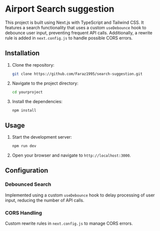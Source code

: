# Airport Search suggestion

This project is built using Next.js with TypeScript and Tailwind CSS. It features a search functionality that uses a custom `useDebounce` hook to debounce user input, preventing frequent API calls. Additionally, a rewrite rule is added in `next.config.js` to handle possible CORS errors.

## Installation

1. Clone the repository:
    ```bash
    git clone https://github.com/Faraz1995/search-suggestion.git
    ```
2. Navigate to the project directory:
    ```bash
    cd yourproject
    ```
3. Install the dependencies:
    ```bash
    npm install
    ```

## Usage

1. Start the development server:
    ```bash
    npm run dev
    ```
2. Open your browser and navigate to `http://localhost:3000`.

## Configuration

### Debounced Search

Implemented using a custom `useDebounce` hook to delay processing of user input, reducing the number of API calls.

### CORS Handling

Custom rewrite rules in `next.config.js` to manage CORS errors.

